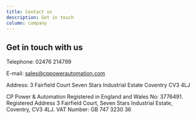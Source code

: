 ```yaml
---
title: Contact us
description: Get in touch
column: company
---
```


## Get in touch with us

Telephone: 02476 214799

E-mail: <sales@cppowerautomation.com>

Address: 3 Fairfield Court Seven Stars Industrial Estate Coventry CV3 4LJ

CP Power & Automation Registered in England and Wales No: 3776491. Registered Address 3 Fairfield Court, Seven Stars Industrial Estate, Coventry, CV3 4LJ. VAT Number: GB 747 3230 36
